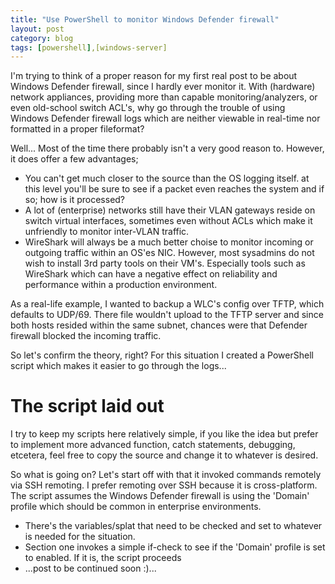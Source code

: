 ```yaml
---
title: "Use PowerShell to monitor Windows Defender firewall"
layout: post
category: blog
tags: [powershell],[windows-server]
---
```


I'm trying to think of a proper reason for my first real post to be about Windows Defender firewall, since I hardly ever monitor it. With (hardware) network appliances, providing more than capable monitoring/analyzers, or even old-school switch ACL's, why go through the trouble of using Windows Defender firewall logs which are neither viewable in real-time nor formatted in a proper fileformat?

Well... Most of the time there probably isn't a very good reason to. However, it does offer a few advantages;
- You can't get much closer to the source than the OS logging itself. at this level you'll be sure to see if a packet even reaches the system and if so; how is it processed?
- A lot of (enterprise) networks still have their VLAN gateways reside on switch virtual interfaces, sometimes even without ACLs which make it unfriendly to monitor inter-VLAN traffic.
- WireShark will always be a much better choise to monitor incoming or outgoing traffic within an OS'es NIC. However, most sysadmins do not wish to install 3rd party tools on their VM's. Especially tools such as WireShark which can have a negative effect on reliability and performance within a production environment.

As a real-life example, I wanted to backup a WLC's config over TFTP, which defaults to UDP/69. There file wouldn't upload to the TFTP server and since both hosts resided within the same subnet, chances were that Defender firewall blocked the incoming traffic.

So let's confirm the theory, right? For this situation I created a PowerShell script which makes it easier to go through the logs...
<!--more-->
# The script laid out
I try to keep my scripts here relatively simple, if you like the idea but prefer to implement more advanced function, catch statements, debugging, etcetera, feel free to copy the source and change it to whatever is desired.

So what is going on?
Let's start off with that it invoked commands remotely via SSH remoting. I prefer remoting over SSH because it is cross-platform.
The script assumes the Windows Defender firewall is using the 'Domain' profile which should be common in enterprise environments.

- There's the variables/splat that need to be checked and set to whatever is needed for the situation.
- Section one invokes a simple if-check to see if the 'Domain' profile is set to enabled. If it is, the script proceeds
- ...post to be continued soon :)...
